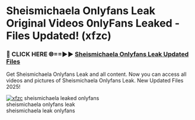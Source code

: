 # Sheismichaela Onlyfans Leak Original Videos 0nlyFans Leaked - Files Updated! (xfzc)

<h3>🔴 CLICK HERE 🌐==►► <a href="https://tinyurl.com/2wckxsce" rel="nofollow">Sheismichaela Onlyfans Leak Updated Files</a></h3>

Get Sheismichaela Onlyfans Leak and all content. Now you can access all videos and pictures of Sheismichaela Onlyfans Leak. New Updated Files 2025!

[![xfzc](https://i.imgur.com/AFduVYN.gif)](https://tinyurl.com/2wckxsce)
sheismichaela leaked onlyfans<br>
sheismichaela onlyfans leak<br>
sheismichaela leak onlyfans